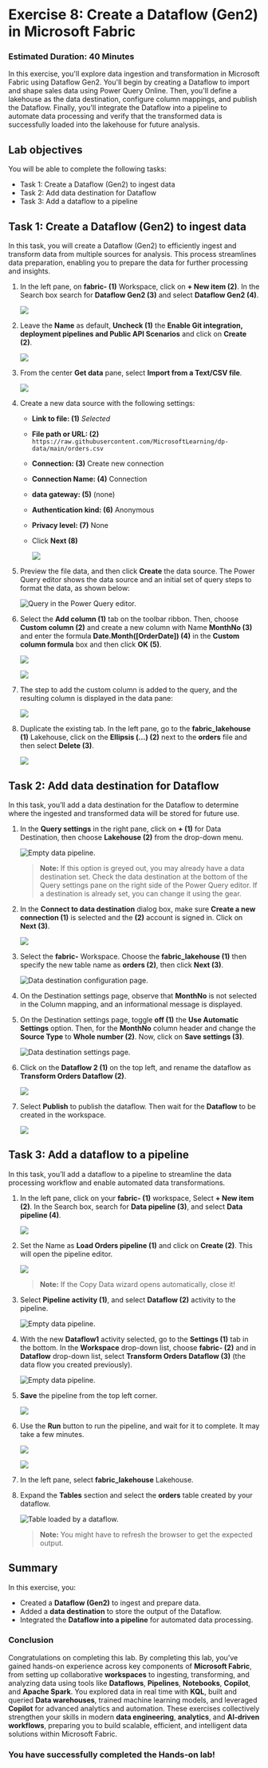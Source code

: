 # Exercise 8: Create a Dataflow (Gen2) in Microsoft Fabric

### Estimated Duration: 40 Minutes

In this exercise, you'll explore data ingestion and transformation in Microsoft Fabric using Dataflow Gen2. You'll begin by creating a Dataflow to import and shape sales data using Power Query Online. Then, you'll define a lakehouse as the data destination, configure column mappings, and publish the Dataflow. Finally, you'll integrate the Dataflow into a pipeline to automate data processing and verify that the transformed data is successfully loaded into the lakehouse for future analysis.

## Lab objectives

You will be able to complete the following tasks:

- Task 1: Create a Dataflow (Gen2) to ingest data
- Task 2: Add data destination for Dataflow
- Task 3: Add a dataflow to a pipeline

## Task 1: Create a Dataflow (Gen2) to ingest data

In this task, you will create a Dataflow (Gen2) to efficiently ingest and transform data from multiple sources for analysis. This process streamlines data preparation, enabling you to prepare the data for further processing and insights.

1. In the left pane, on **fabric-<inject key="DeploymentID" enableCopy="false"/> (1)** Workspace, click on **+ New item (2)**. In the Search box search for **Dataflow Gen2 (3)** and select **Dataflow Gen2 (4)**. 

   ![](./Images/Flow1.png)

1. Leave the **Name** as default, **Uncheck (1)** the **Enable Git integration, deployment pipelines and Public API Scenarios** and click on **Create (2)**.
   
   ![](./Images/e8t1p1.png)

1. From the center **Get data** pane, select **Import from a Text/CSV file**.

   ![](./Images/Flow3.png)

1. Create a new data source with the following settings:

    - **Link to file: (1)** *Selected*
    - **File path or URL: (2)** `https://raw.githubusercontent.com/MicrosoftLearning/dp-data/main/orders.csv`
    - **Connection: (3)** Create new connection
    - **Connection Name: (4)** Connection
    - **data gateway: (5)** (none)
    - **Authentication kind: (6)** Anonymous
    - **Privacy level: (7)** None
    - Click **Next (8)**

      ![](./Images/e8t1p2.png)

1. Preview the file data, and then click **Create** the data source. The Power Query editor shows the data source and an initial set of query steps to format the data, as shown below:

   ![Query in the Power Query editor.](./Images/e8t1p3.png)

1. Select the **Add column  (1)** tab on the toolbar ribbon. Then, choose **Custom column (2)** and create a new column with Name **MonthNo (3)** and enter the formula **Date.Month([OrderDate]) (4)** in the **Custom column formula** box and then click **OK (5)**.

   ![](./Images/e8t1p4.png)

   ![](./Images/e8t1p5.png)

1. The step to add the custom column is added to the query, and the resulting column is displayed in the data pane:

   ![](./Images/e8t1p6.png)

1. Duplicate the existing tab. In the left pane, go to the **fabric_lakehouse<inject key="DeploymentID" enableCopy="false"/> (1)** Lakehouse, click on the **Ellipsis (...) (2)** next to the **orders** file and then select **Delete (3)**.

   ![](./Images/e8t1p7.png)

## Task 2: Add data destination for Dataflow

In this task, you’ll add a data destination for the Dataflow to determine where the ingested and transformed data will be stored for future use.

1. In the **Query settings** in the right pane, click on **+ (1)** for Data Destination, then choose **Lakehouse (2)** from the drop-down menu.

   ![Empty data pipeline.](./Images/Flow6.png)

   >**Note:** If this option is greyed out, you may already have a data destination set. Check the data destination at the bottom of the Query settings pane on the right side of the Power Query editor. If a destination is already set, you can change it using the gear.

1. In the **Connect to data destination** dialog box, make sure **Create a new connection (1)** is selected and the **<inject key="AzureAdUserEmail"></inject> (2)** account is signed in. Click on **Next (3)**.

   ![](./Images/Flow7.png)

1. Select the **fabric-<inject key="DeploymentID" enableCopy="false"/>** Workspace. Choose the **fabric_lakehouse<inject key="DeploymentID" enableCopy="false"/> (1)** then specify the new table name as **orders (2)**, then click **Next (3)**.

   ![Data destination configuration page.](./Images/e8t2p1.png)

1. On the Destination settings page, observe that **MonthNo** is not selected in the Column mapping, and an informational message is displayed.
 
1. On the Destination settings page, toggle **off (1)** the **Use Automatic Settings** option. Then, for the **MonthNo** column header and change the **Source Type** to **Whole number (2)**. Now, click on **Save settings (3)**.
   
   ![Data destination settings page.](./Images/e8t2p2.png)

1. Click on the **Dataflow 2 (1)** on the top left, and rename the dataflow as **Transform Orders Dataflow (2)**.

   ![](./Images/Flow8.png)

1. Select **Publish** to publish the dataflow. Then wait for the **Dataflow** to be created in the workspace.

   ![](./Images/Publish.png)

## Task 3: Add a dataflow to a pipeline

In this task, you’ll add a dataflow to a pipeline to streamline the data processing workflow and enable automated data transformations.

1. In the left pane, click on your **fabric-<inject key="DeploymentID" enableCopy="false"/> (1)** workspace, Select **+ New item (2)**. In the Search box, search for **Data pipeline (3)**, and select **Data pipeline (4)**.

   ![](./Images/Flow9.png)

1. Set the Name as **Load Orders pipeline (1)** and click on **Create (2)**. This will open the pipeline editor.

   ![](./Images/Flow10.png)

   > **Note:** If the Copy Data wizard opens automatically, close it!

1. Select **Pipeline activity (1)**, and select **Dataflow (2)** activity to the pipeline.

   ![Empty data pipeline.](./Images/e8t3p1.png)

1. With the new **Dataflow1** activity selected, go to the **Settings (1)** tab in the bottom. In the **Workspace** drop-down list, choose **fabric-<inject key="DeploymentID" enableCopy="false"/> (2)** and in **Dataflow** drop-down list, select **Transform Orders Dataflow (3)** (the data flow you created previously).

   ![Empty data pipeline.](./Images/e8t3p2.png)
   
1. **Save** the pipeline from the top left corner.

   ![](./Images/Flow11.png)

1. Use the **Run** button to run the pipeline, and wait for it to complete. It may take a few minutes.

   ![](./Images/Flow12.png)
   
   ![](./Images/lak8.png)

1. In the left pane, select **fabric_lakehouse<inject key="DeploymentID" enableCopy="false"/>** Lakehouse.

1. Expand the **Tables** section and select the **orders** table created by your dataflow.

   ![Table loaded by a dataflow.](./Images/Orders11.png)

   >**Note:** You might have to refresh the browser to get the expected output.

## Summary

In this exercise, you:

- Created a **Dataflow (Gen2)** to ingest and prepare data.
- Added a **data destination** to store the output of the Dataflow.
- Integrated the **Dataflow into a pipeline** for automated data processing.

### Conclusion

Congratulations on completing this lab. By completing this lab, you’ve gained hands-on experience across key components of **Microsoft Fabric**, from setting up collaborative **workspaces** to ingesting, transforming, and analyzing data using tools like **Dataflows**, **Pipelines**, **Notebooks**, **Copilot**, and **Apache Spark**. You explored data in real time with **KQL**, built and queried **Data warehouses**, trained machine learning models, and leveraged **Copilot** for advanced analytics and automation. These exercises collectively strengthen your skills in modern **data engineering**, **analytics**, and **AI-driven workflows**, preparing you to build scalable, efficient, and intelligent data solutions within Microsoft Fabric.

### You have successfully completed the Hands-on lab!
